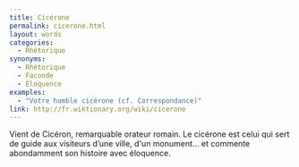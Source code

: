 ```yaml
---
title: Cicérone
permalink: cicerone.html
layout: words
categories:
  - Rhétorique
synonyms:
  - Rhétorique
  - Faconde
  - Éloquence
examples:
  - "Votre humble cicérone (cf. Correspondance)"
link: http://fr.wiktionary.org/wiki/cicerone
---
```


Vient de Cicéron, remarquable orateur romain. Le cicérone est celui qui sert de guide aux visiteurs d’une ville, d'un monument... et commente abondamment son histoire avec éloquence.
